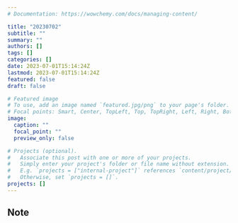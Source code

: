 ```yaml
---
# Documentation: https://wowchemy.com/docs/managing-content/

title: "20230702"
subtitle: ""
summary: ""
authors: []
tags: []
categories: []
date: 2023-07-01T15:14:24Z
lastmod: 2023-07-01T15:14:24Z
featured: false
draft: false

# Featured image
# To use, add an image named `featured.jpg/png` to your page's folder.
# Focal points: Smart, Center, TopLeft, Top, TopRight, Left, Right, BottomLeft, Bottom, BottomRight.
image:
  caption: ""
  focal_point: ""
  preview_only: false

# Projects (optional).
#   Associate this post with one or more of your projects.
#   Simply enter your project's folder or file name without extension.
#   E.g. `projects = ["internal-project"]` references `content/project/deep-learning/index.md`.
#   Otherwise, set `projects = []`.
projects: []
---
```


## Note

